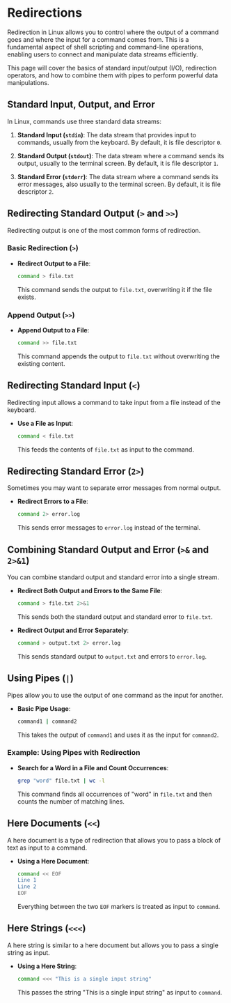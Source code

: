 # Redirections

Redirection in Linux allows you to control where the output of a command goes and where the input for a command comes from. This is a fundamental aspect of shell scripting and command-line operations, enabling users to connect and manipulate data streams efficiently.

This page will cover the basics of standard input/output (I/O), redirection operators, and how to combine them with pipes to perform powerful data manipulations.

## Standard Input, Output, and Error

In Linux, commands use three standard data streams:

1. **Standard Input (`stdin`)**: The data stream that provides input to commands, usually from the keyboard. By default, it is file descriptor `0`.
   
2. **Standard Output (`stdout`)**: The data stream where a command sends its output, usually to the terminal screen. By default, it is file descriptor `1`.
   
3. **Standard Error (`stderr`)**: The data stream where a command sends its error messages, also usually to the terminal screen. By default, it is file descriptor `2`.

## Redirecting Standard Output (`>` and `>>`)

Redirecting output is one of the most common forms of redirection.

### Basic Redirection (`>`)

- **Redirect Output to a File**:

    ```bash
    command > file.txt
    ```

    This command sends the output to `file.txt`, overwriting it if the file exists.

### Append Output (`>>`)

- **Append Output to a File**:

    ```bash
    command >> file.txt
    ```

    This command appends the output to `file.txt` without overwriting the existing content.

## Redirecting Standard Input (`<`)

Redirecting input allows a command to take input from a file instead of the keyboard.

- **Use a File as Input**:

    ```bash
    command < file.txt
    ```

    This feeds the contents of `file.txt` as input to the command.

## Redirecting Standard Error (`2>`)

Sometimes you may want to separate error messages from normal output.

- **Redirect Errors to a File**:

    ```bash
    command 2> error.log
    ```

    This sends error messages to `error.log` instead of the terminal.

## Combining Standard Output and Error (`>&` and `2>&1`)

You can combine standard output and standard error into a single stream.

- **Redirect Both Output and Errors to the Same File**:

    ```bash
    command > file.txt 2>&1
    ```

    This sends both the standard output and standard error to `file.txt`.

- **Redirect Output and Error Separately**:

    ```bash
    command > output.txt 2> error.log
    ```

    This sends standard output to `output.txt` and errors to `error.log`.

## Using Pipes (`|`)

Pipes allow you to use the output of one command as the input for another.

- **Basic Pipe Usage**:

    ```bash
    command1 | command2
    ```

    This takes the output of `command1` and uses it as the input for `command2`.

### Example: Using Pipes with Redirection

- **Search for a Word in a File and Count Occurrences**:

    ```bash
    grep "word" file.txt | wc -l
    ```

    This command finds all occurrences of "word" in `file.txt` and then counts the number of matching lines.

## Here Documents (`<<`)

A here document is a type of redirection that allows you to pass a block of text as input to a command.

- **Using a Here Document**:

    ```bash
    command << EOF
    Line 1
    Line 2
    EOF
    ```

    Everything between the two `EOF` markers is treated as input to `command`.

## Here Strings (`<<<`)

A here string is similar to a here document but allows you to pass a single string as input.

- **Using a Here String**:

    ```bash
    command <<< "This is a single input string"
    ```

    This passes the string "This is a single input string" as input to `command`.

